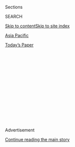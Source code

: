 <div id="app">

<div>

<div>

<div>

<div class="NYTAppHideMasthead css-1q2w90k e1suatyy0">

<div class="section css-ui9rw0 e1suatyy2">

<div class="css-eph4ug er09x8g0">

<div class="css-6n7j50">

</div>

<span class="css-1dv1kvn">Sections</span>

<div class="css-10488qs">

<span class="css-1dv1kvn">SEARCH</span>

</div>

[Skip to content](#site-content)[Skip to site index](#site-index)

</div>

<div id="masthead-section-label" class="css-1wr3we4 eaxe0e00">

[Asia
Pacific](https://www.nytimes3xbfgragh.onion/section/world/asia)

</div>

<div class="css-10698na e1huz5gh0">

</div>

</div>

<div id="masthead-bar-one" class="section hasLinks css-15hmgas e1csuq9d3">

<div class="css-uqyvli e1csuq9d0">

</div>

<div class="css-1uqjmks e1csuq9d1">

</div>

<div class="css-9e9ivx">

[](https://myaccount.nytimes3xbfgragh.onion/auth/login?response_type=cookie&client_id=vi)

</div>

<div class="css-1bvtpon e1csuq9d2">

[Today’s
Paper](https://www.nytimes3xbfgragh.onion/section/todayspaper)

</div>

</div>

</div>

</div>

<div data-aria-hidden="false">

<div id="site-content" data-role="main">

<div>

<div class="css-1aor85t" style="opacity:0.000000001;z-index:-1;visibility:hidden">

<div class="css-1hqnpie">

<div class="css-epjblv">

<span class="css-17xtcya">[Asia
Pacific](/section/world/asia)</span><span class="css-x15j1o">|</span><span class="css-fwqvlz">Sri
Lanka Election Hands Rajapaksa Family a Bigger Slice of
Control</span>

</div>

<div class="css-k008qs">

<div class="css-1iwv8en">

<span class="css-18z7m18"></span>

<div>

</div>

</div>

<span class="css-1n6z4y">https://nyti.ms/3ihgdxc</span>

<div class="css-1705lsu">

<div class="css-4xjgmj">

<div class="css-4skfbu" data-role="toolbar" data-aria-label="Social Media Share buttons, Save button, and Comments Panel with current comment count" data-testid="share-tools">

  - 
  - 
  - 
  - 
    
    <div class="css-6n7j50">
    
    </div>

  - 

</div>

</div>

</div>

</div>

</div>

</div>

<div class="css-13pd83m">

</div>

<div id="top-wrapper" class="css-1sy8kpn">

<div id="top-slug" class="css-l9onyx">

Advertisement

</div>

[Continue reading the main
story](#after-top)

<div class="ad top-wrapper" style="text-align:center;height:100%;display:block;min-height:250px">

<div id="top" class="place-ad" data-position="top" data-size-key="top">

</div>

</div>

<div id="after-top">

</div>

</div>

<div>

<div id="sponsor-wrapper" class="css-1hyfx7x">

<div id="sponsor-slug" class="css-19vbshk">

Supported by

</div>

[Continue reading the main
story](#after-sponsor)

<div id="sponsor" class="ad sponsor-wrapper" style="text-align:center;height:100%;display:block">

</div>

<div id="after-sponsor">

</div>

</div>

<div class="css-186x18t">

</div>

<div class="css-1vkm6nb ehdk2mb0">

# Sri Lanka Election Hands Rajapaksa Family a Bigger Slice of Control

</div>

President Gotabaya Rajapaksa’s party clinched the majority of seats in
Parliament, aiming to amend the Constitution and expand presidential
powers. Rights groups are concerned.

<div class="css-79elbk" data-testid="photoviewer-wrapper">

<div class="css-z3e15g" data-testid="photoviewer-wrapper-hidden">

</div>

<div class="css-1a48zt4 ehw59r15" data-testid="photoviewer-children">

![<span class="css-16f3y1r e13ogyst0" data-aria-hidden="true">Sri
Lanka’s prime minister, Mahinda Rajapaksa, left, and his brother,
President Gotabaya Rajapaksa, on the front page of a newspaper after
parliamentary elections in Colombo, Sri Lanka, on
Friday.</span><span class="css-cnj6d5 e1z0qqy90" itemprop="copyrightHolder"><span class="css-1ly73wi e1tej78p0">Credit...</span><span><span>Ishara
S. Kodikara/Agence France-Presse — Getty
Images</span></span></span>](https://static01.graylady3jvrrxbe.onion/images/2020/08/07/world/07srilanka-1/merlin_175409814_bd17c6ab-3b72-48c0-9857-758e2318e7b3-articleLarge.jpg?quality=75&auto=webp&disable=upscale)

</div>

</div>

<div class="css-18e8msd">

<div class="css-vp77d3 epjyd6m0">

<div class="css-hus3qt ey68jwv0" data-aria-hidden="true">

[![Maria
Abi-Habib](https://static01.graylady3jvrrxbe.onion/images/2018/10/08/multimedia/author-maria-abi-habib/author-maria-abi-habib-thumbLarge.png
"Maria Abi-Habib")](https://www.nytimes3xbfgragh.onion/by/maria-abi-habib)

</div>

<div class="css-1baulvz">

By [<span class="css-1baulvz last-byline" itemprop="name">Maria
Abi-Habib</span>](https://www.nytimes3xbfgragh.onion/by/maria-abi-habib)

</div>

</div>

  - 
    
    <div class="css-ld3wwf e16638kd2">
    
    Aug. 6,
    2020
    
    </div>

  - 
    
    <div class="css-4xjgmj">
    
    <div class="css-d8bdto" data-role="toolbar" data-aria-label="Social Media Share buttons, Save button, and Comments Panel with current comment count" data-testid="share-tools">
    
      - 
      - 
      - 
      - 
        
        <div class="css-6n7j50">
        
        </div>
    
      - 
    
    </div>
    
    </div>

</div>

</div>

<div class="section meteredContent css-1r7ky0e" name="articleBody" itemprop="articleBody">

<div class="css-1fanzo5 StoryBodyCompanionColumn">

<div class="css-53u6y8">

President Gotabaya Rajapaksa’s governing party won a majority of Sri
Lanka’s parliamentary seats, the Election Commission announced Friday,
bringing the president a step closer in his quest to amend the
Constitution and expand his executive power.

The Sri Lanka People’s Front expanded its majority, winning 145 of the
150 seats needed to push through expanded powers for the president and
ensure that Mr. Rajapaksa’s older brother, Mahinda, will continue as
prime minister. The People’s Front is expected to easily form an
alliance with another party to secure the extra five seats they need to
declare a super majority with the power to amend the Constitution.

After Mahinda Rajapaksa lost the presidential election in 2015, the new
government passed a constitutional amendment that imposed a two-term
limit on the presidency, revoked immunity from prosecution and made
presidential appointments subject to parliamentary oversight.

Rights groups now worry that the constitutional amendment Mr. Rajapaksa
seeks would undo those reforms at a time when the country’s opposition,
activists and news media [accuse the government of censorship and
intensifying intimidation of
critics](https://www.nytimes3xbfgragh.onion/2019/11/27/world/asia/sri-lanka-rajapaksa-crackdown.html).

</div>

</div>

<div class="css-1fanzo5 StoryBodyCompanionColumn">

<div class="css-53u6y8">

The political dynasty was catapulted back into power after a five-year
stint as the opposition when Mr. Rajapaksa won the presidential
elections last year and promptly appointed his brother as prime
minister. Mahinda Rajapaksa was president of Sri Lanka from 2005 until
[losing elections
in 2015](https://www.nytimes3xbfgragh.onion/2015/01/09/world/asia/sri-lanka-election-president-mahinda-rajapaksa.html),
and Gotabaya Rajapaksa served as defense secretary through that time,
overseeing the last phases of the country’s deadly civil war that ended
in 2009.

</div>

</div>

<div class="css-79elbk" data-testid="photoviewer-wrapper">

<div class="css-z3e15g" data-testid="photoviewer-wrapper-hidden">

</div>

<div class="css-1a48zt4 ehw59r15" data-testid="photoviewer-children">

![<span class="css-16f3y1r e13ogyst0" data-aria-hidden="true">President
Gotabaya Rajapaksa leaving a polling station in Colombo on
Wednesday.</span><span class="css-cnj6d5 e1z0qqy90" itemprop="copyrightHolder"><span class="css-1ly73wi e1tej78p0">Credit...</span><span>Ishara
S. Kodikara/Agence France-Presse — Getty
Images</span></span>](https://static01.graylady3jvrrxbe.onion/images/2020/08/06/world/06srilanka-election-3/merlin_175322193_c63b70db-ca8e-4f34-b753-a13d12ccf16e-articleLarge.jpg?quality=75&auto=webp&disable=upscale)

</div>

</div>

<div class="css-1fanzo5 StoryBodyCompanionColumn">

<div class="css-53u6y8">

During its last stint in power, the Rajapaksa government was both
beloved and reviled, celebrated and feared. To their supporters, the
Rajapaksas are seen as war heroes, orchestrating the end of the conflict
and ushering in a period of peace and economic growth.

To their opponents, the Rajapaksas’ last tenure in government was marked
by [deep-seated
corruption](https://www.nytimes3xbfgragh.onion/2018/06/25/world/asia/china-sri-lanka-port.html)
and human rights abuses. Their government was accused of [war crimes
rising out of the final
offensives](https://www.nytimes3xbfgragh.onion/2020/02/15/world/asia/sri-lanka-us-sanctions.html)
against Tamil Tiger rebels, in which the United Nations estimates that
perhaps 40,000 civilians were killed. Their administration was also
accused of extrajudicial killings and heavy persecution to silence
dissent and the political opposition.

Still, Gotabaya Rajapaksa won an[overwhelming victory in the 2019
presidential
elections](https://www.nytimes3xbfgragh.onion/2019/11/17/world/asia/sri-lanka-Gotabaya-Rajapaksa-election.html),
riding a wave of deep discontent with the government as the economy
weakened and after [multiple terrorist attacks killed more than 260 and
injured over 500 on Easter Sunday last
yea](https://www.nytimes3xbfgragh.onion/2019/04/21/world/asia/sri-lanka-bombings.html)r.

</div>

</div>

<div class="css-1fanzo5 StoryBodyCompanionColumn">

<div class="css-53u6y8">

This week, many voters said they were voting for the stability the
Rajapaksas provided rather than the liberties ensured under the chaotic
rule of the last government.

“I am confident in the present government,” said M. Kalyanawathi, 72, as
she lined up to vote in Piliyandala City. She praised the government for
its handling of the coronavirus pandemic and its clamping down on
crime.

</div>

</div>

<div class="css-79elbk" data-testid="photoviewer-wrapper">

<div class="css-z3e15g" data-testid="photoviewer-wrapper-hidden">

</div>

<div class="css-1a48zt4 ehw59r15" data-testid="photoviewer-children">

<div class="css-1xdhyk6 erfvjey0">

<span class="css-1ly73wi e1tej78p0">Image</span>

<div class="css-zjzyr8">

<div data-testid="lazyimage-container" style="height:237.15555555555557px">

</div>

</div>

</div>

<span class="css-16f3y1r e13ogyst0" data-aria-hidden="true">A polling
officer in Colombo on Wednesday. Many voters said they were voting for
the stability the Rajapaksas
provided.</span><span class="css-cnj6d5 e1z0qqy90" itemprop="copyrightHolder"><span class="css-1ly73wi e1tej78p0">Credit...</span><span>Eranga
Jayawardena/Associated Press</span></span>

</div>

</div>

<div class="css-1fanzo5 StoryBodyCompanionColumn">

<div class="css-53u6y8">

“Democracy? Hard to think about it,” Ms. Kalyanawathi said. But “I think
democracy should also be there.”

On Election Day, Wednesday, voter turnout defied expectations despite
concerns about the spread of the coronavirus. About 71 percent of
eligible voters cast their ballots, the Election Commission said, down
about 5 percent from the last parliamentary polls, in 2015.

The high turnout was testament to the government’s apparent success in
containing the pandemic. Only 11 deaths have been reported from
Covid-19, the disease caused by the coronavirus, in an island nation
with a population of about 21.5 million.

</div>

</div>

<div class="css-1fanzo5 StoryBodyCompanionColumn">

<div class="css-53u6y8">

“We have shown through our management of Covid-19 that we are capable of
handling crises,” said Bandula Gunawardena, a spokesman for the
government’s cabinet who was running for Parliament with the Rajapaksas’
party.

</div>

</div>

<div class="css-79elbk" data-testid="photoviewer-wrapper">

<div class="css-z3e15g" data-testid="photoviewer-wrapper-hidden">

</div>

<div class="css-1a48zt4 ehw59r15" data-testid="photoviewer-children">

<div class="css-1xdhyk6 erfvjey0">

<span class="css-1ly73wi e1tej78p0">Image</span>

<div class="css-zjzyr8">

<div data-testid="lazyimage-container" style="height:257.1333333333334px">

</div>

</div>

</div>

<span class="css-16f3y1r e13ogyst0" data-aria-hidden="true">Voters in
Colombo on Wednesday.  Turnout defied expectations despite concerns
about the spread of the coronavirus.
</span><span class="css-cnj6d5 e1z0qqy90" itemprop="copyrightHolder"><span class="css-1ly73wi e1tej78p0">Credit...</span><span>Lakruwan
Wanniarachchi/Agence France-Presse — Getty Images</span></span>

</div>

</div>

<div class="css-1fanzo5 StoryBodyCompanionColumn">

<div class="css-53u6y8">

This election was crucial, he added, as “we hope to change the
Constitution.”

Infighting and disorganization continued to plague the opposition,
leaving a weakened challenge to the Rajapaksas.

Still, opposition leaders, like Eran Wickramaratne from the Samagi Jana
Balawegaya party, said that despite their poor chances of routing the
governing party at the polls, they would continue to try to provide a
check on the president going forward.

The governing party “is mainly ruled by a family; it is an authoritarian
power,” said Mr. Wickramaratne, who served in the previous government’s
cabinet. “This model is dangerous. In world history, we have seen that
it starts well and ends poorly,” he said, adding, “We stand for
democracy.”

The polls were supposed to be held in April but were postponed twice as
the government focused on containing the pandemic. Sri Lanka became one
of just a few countries so far this year to hold a nationwide election.

Election results usually trickle in on the same day in Sri Lanka, but
this year’s voting took longer to conduct and count than years past,
officials said.

Social distancing was maintained as voters lined up at some polling
stations, and many wore masks despite the sweltering, humid, midsummer
heat in the tropical country. Voters were encouraged to wash their hands
before taking their ballots, and water taps were provided at some
polling booths while in others, officials provided hand sanitizer.

</div>

</div>

<div class="css-1fanzo5 StoryBodyCompanionColumn">

<div class="css-53u6y8">

The election was peaceful, and there were fewer violations of election
law than in past votes, and those were considered minor, said Manjula
Gajanayaka, the national coordinator of the Center for Monitoring
Election Violence, an independent monitoring
group.

</div>

</div>

<div class="css-79elbk" data-testid="photoviewer-wrapper">

<div class="css-z3e15g" data-testid="photoviewer-wrapper-hidden">

</div>

<div class="css-1a48zt4 ehw59r15" data-testid="photoviewer-children">

<div class="css-1xdhyk6 erfvjey0">

<span class="css-1ly73wi e1tej78p0">Image</span>

<div class="css-zjzyr8">

<div data-testid="lazyimage-container" style="height:257.1333333333334px">

</div>

</div>

</div>

<span class="css-16f3y1r e13ogyst0" data-aria-hidden="true">Transferring
ballots in Colombo on Wednesday. There were fewer violations of election
law than in past
votes.</span><span class="css-cnj6d5 e1z0qqy90" itemprop="copyrightHolder"><span class="css-1ly73wi e1tej78p0">Credit...</span><span>Lakruwan
Wanniarachchi/Agence France-Presse — Getty Images</span></span>

</div>

</div>

<div>

</div>

</div>

<div>

</div>

<div>

</div>

<div>

</div>

<div>

<div id="bottom-wrapper" class="css-1ede5it">

<div id="bottom-slug" class="css-l9onyx">

Advertisement

</div>

[Continue reading the main
story](#after-bottom)

<div id="bottom" class="ad bottom-wrapper" style="text-align:center;height:100%;display:block;min-height:90px">

</div>

<div id="after-bottom">

</div>

</div>

</div>

</div>

</div>

## Site Index

<div>

</div>

## Site Information Navigation

  - [© <span>2020</span> <span>The New York Times
    Company</span>](https://help.nytimes3xbfgragh.onion/hc/en-us/articles/115014792127-Copyright-notice)

<!-- end list -->

  - [NYTCo](https://www.nytco.com/)
  - [Contact
    Us](https://help.nytimes3xbfgragh.onion/hc/en-us/articles/115015385887-Contact-Us)
  - [Work with us](https://www.nytco.com/careers/)
  - [Advertise](https://nytmediakit.com/)
  - [T Brand Studio](http://www.tbrandstudio.com/)
  - [Your Ad
    Choices](https://www.nytimes3xbfgragh.onion/privacy/cookie-policy#how-do-i-manage-trackers)
  - [Privacy](https://www.nytimes3xbfgragh.onion/privacy)
  - [Terms of
    Service](https://help.nytimes3xbfgragh.onion/hc/en-us/articles/115014893428-Terms-of-service)
  - [Terms of
    Sale](https://help.nytimes3xbfgragh.onion/hc/en-us/articles/115014893968-Terms-of-sale)
  - [Site
    Map](https://spiderbites.nytimes3xbfgragh.onion)
  - [Help](https://help.nytimes3xbfgragh.onion/hc/en-us)
  - [Subscriptions](https://www.nytimes3xbfgragh.onion/subscription?campaignId=37WXW)

</div>

</div>

</div>

</div>

